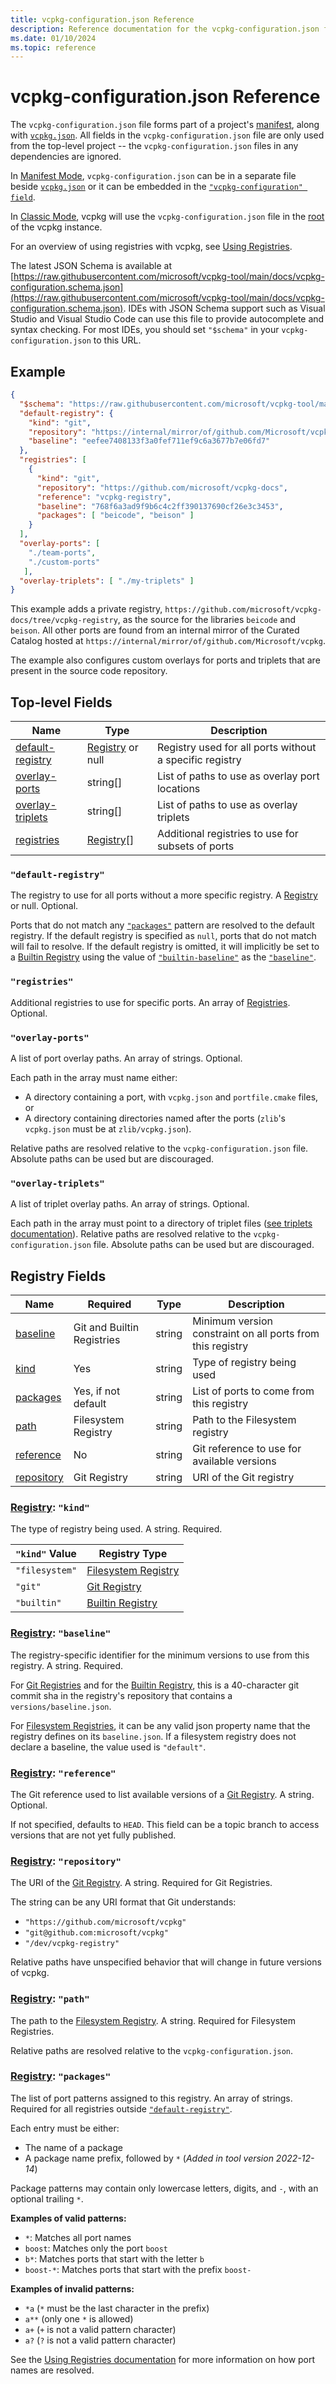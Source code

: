 ```yaml
---
title: vcpkg-configuration.json Reference
description: Reference documentation for the vcpkg-configuration.json file format
ms.date: 01/10/2024
ms.topic: reference
---
```

# vcpkg-configuration.json Reference

The `vcpkg-configuration.json` file forms part of a project's
[manifest](../concepts/manifest-mode.md), along with
[`vcpkg.json`](vcpkg-json.md). All fields in the `vcpkg-configuration.json` file
are only used from the top-level project -- the `vcpkg-configuration.json` files
in any dependencies are ignored.

In [Manifest Mode](../concepts/manifest-mode.md), `vcpkg-configuration.json` can
be in a separate file beside [`vcpkg.json`](vcpkg-json.md) or it can be embedded
in the [`"vcpkg-configuration" field`](vcpkg-json.md#vcpkg-configuration).

In [Classic Mode](../concepts/classic-mode.md), vcpkg will use the
`vcpkg-configuration.json` file in the
[root](../commands/common-options.md#vcpkg-root) of the vcpkg instance.

For an overview of using registries with vcpkg, see [Using Registries](../consume/git-registries.md).

The latest JSON Schema is available at [https://raw.githubusercontent.com/microsoft/vcpkg-tool/main/docs/vcpkg-configuration.schema.json](https://raw.githubusercontent.com/microsoft/vcpkg-tool/main/docs/vcpkg-configuration.schema.json). IDEs with JSON Schema support such as Visual Studio and Visual Studio Code can use this file to provide autocomplete and syntax checking. For most IDEs, you should set `"$schema"` in your `vcpkg-configuration.json` to this URL.

## Example

```json
{
  "$schema": "https://raw.githubusercontent.com/microsoft/vcpkg-tool/main/docs/vcpkg-configuration.schema.json",
  "default-registry": {
    "kind": "git",
    "repository": "https://internal/mirror/of/github.com/Microsoft/vcpkg",
    "baseline": "eefee7408133f3a0fef711ef9c6a3677b7e06fd7"
  },
  "registries": [
    {
      "kind": "git",
      "repository": "https://github.com/microsoft/vcpkg-docs",
      "reference": "vcpkg-registry",
      "baseline": "768f6a3ad9f9b6c4c2ff390137690cf26e3c3453",
      "packages": [ "beicode", "beison" ]
    }
  ],
  "overlay-ports": [
    "./team-ports",
    "./custom-ports"
   ],
  "overlay-triplets": [ "./my-triplets" ]
}
```

This example adds a private registry, `https://github.com/microsoft/vcpkg-docs/tree/vcpkg-registry`, as the source for the libraries `beicode` and `beison`. All other ports are found from an internal mirror of the Curated Catalog hosted at `https://internal/mirror/of/github.com/Microsoft/vcpkg`.

The example also configures custom overlays for ports and triplets that are present in the source code repository.

## Top-level Fields

| Name | Type   | Description |
|------|--------|-------------|
| [default-registry](#default-registry) | [Registry][] or null | Registry used for all ports without a specific registry |
| [overlay-ports](#overlay-ports) | string[] | List of paths to use as overlay port locations |
| [overlay-triplets](#overlay-triplets) | string[] | List of paths to use as overlay triplets |
| [registries](#registries) | [Registry][][] | Additional registries to use for subsets of ports |

### <a name="default-registry"></a> `"default-registry"`

The registry to use for all ports without a more specific registry. A [Registry][] or null. Optional.

Ports that do not match any [`"packages"`](#registry-packages) pattern are resolved to the default registry. If the default registry is specified as `null`, ports that do not match will fail to resolve. If the default registry is omitted, it will implicitly be set to a [Builtin Registry][] using the value of [`"builtin-baseline"`](vcpkg-json.md#builtin-baseline) as the [`"baseline"`](#registry-baseline).

### <a name="registries"></a> `"registries"`

Additional registries to use for specific ports. An array of [Registries](#registry). Optional.

### <a name="overlay-ports"></a> `"overlay-ports"`

A list of port overlay paths. An array of strings. Optional.

Each path in the array must name either:

- A directory containing a port, with  `vcpkg.json` and `portfile.cmake` files, or
- A directory containing directories named after the ports (`zlib`'s `vcpkg.json` must be at `zlib/vcpkg.json`).

Relative paths are resolved relative to the `vcpkg-configuration.json` file. Absolute paths can be used but are discouraged.

### <a name="overlay-triplets"></a> `"overlay-triplets"`

A list of triplet overlay paths. An array of strings. Optional.

Each path in the array must point to a directory of triplet files ([see triplets documentation](../users/triplets.md)). Relative paths are resolved relative to the `vcpkg-configuration.json` file. Absolute paths can be used but are discouraged.

## <a name="registry"></a> Registry Fields

| Name | Required | Type   | Description |
|------|----------|--------|-------------|
| [baseline](#registry-baseline) | Git and Builtin Registries | string | Minimum version constraint on all ports from this registry |
| [kind](#registry-kind) | Yes | string | Type of registry being used |
| [packages](#registry-packages) | Yes, if not default | string | List of ports to come from this registry |
| [path](#registry-path) | Filesystem Registry | string | Path to the Filesystem registry |
| [reference](#registry-reference) | No | string | Git reference to use for available versions |
| [repository](#registry-repository) | Git Registry | string | URI of the Git registry |

[Registry]: #registry

### <a name="registry-kind"></a> [Registry][]: `"kind"`

The type of registry being used. A string. Required.

| `"kind"` Value | Registry Type |
| ------|---|
| `"filesystem"` | [Filesystem Registry][] |
| `"git"` | [Git Registry][] |
| `"builtin"` | [Builtin Registry][] |

### <a name="registry-baseline"></a> [Registry][]: `"baseline"`

The registry-specific identifier for the minimum versions to use from this registry. A string. Required.

For [Git Registries][Git Registry] and for the [Builtin Registry][], this is a 40-character git commit sha in the registry's repository that contains a `versions/baseline.json`.

For [Filesystem Registries][Filesystem Registry], it can be any valid json property name that the registry defines on its `baseline.json`. If a filesystem registry does not declare a baseline, the value used is `"default"`.

### <a name="registry-reference"></a> [Registry][]: `"reference"`

The Git reference used to list available versions of a [Git Registry][]. A string. Optional.

If not specified, defaults to `HEAD`. This field can be a topic branch to access versions that are not yet fully published.

### <a name="registry-repository"></a> [Registry][]: `"repository"`

The URI of the [Git Registry][]. A string. Required for Git Registries.

The string can be any URI format that Git understands:

- `"https://github.com/microsoft/vcpkg"`
- `"git@github.com:microsoft/vcpkg"`
- `"/dev/vcpkg-registry"`

Relative paths have unspecified behavior that will change in future versions of vcpkg.

### <a name="registry-path"></a> [Registry][]: `"path"`

The path to the [Filesystem Registry][]. A string. Required for Filesystem Registries.

Relative paths are resolved relative to the `vcpkg-configuration.json`.

### <a name="registry-packages"></a> [Registry][]: `"packages"`

The list of port patterns assigned to this registry. An array of strings. Required for all registries outside [`"default-registry"`](#default-registry).

Each entry must be either:
* The name of a package
* A package name prefix, followed by `*` (_Added in tool version 2022-12-14_)

Package patterns may contain only lowercase letters, digits, and `-`, with an optional trailing `*`.

**Examples of valid patterns:**
* `*`: Matches all port names
* `boost`: Matches only the port `boost`
* `b*`: Matches ports that start with the letter `b`
* `boost-*`: Matches ports that start with the prefix `boost-`

**Examples of invalid patterns:**
* `*a` (`*` must be the last character in the prefix)
* `a**` (only one `*` is allowed)
* `a+` (`+` is not a valid pattern character)
* `a?` (`?` is not a valid pattern character)

See the [Using Registries documentation](../concepts/package-name-resolution.md) for more information on how port names are resolved.

[Git Registry]: ../maintainers/registries.md#git-registries
[Filesystem Registry]: ../maintainers/registries.md#filesystem-registries
[Builtin Registry]: ../maintainers/registries.md#builtin-registries
